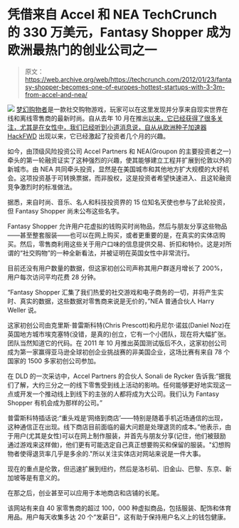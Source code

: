 # 凭借来自 Accel 和 NEA TechCrunch 的 330 万美元，Fantasy Shopper 成为欧洲最热门的创业公司之一

> 原文：<https://web.archive.org/web/https://techcrunch.com/2012/01/23/fantasy-shopper-becomes-one-of-europes-hottest-startups-with-3-3m-from-accel-and-nea/>

![](img/2ea2683865e229845f055e796b0a8da4.png) [梦幻购物者](https://web.archive.org/web/20221207074551/http://www.fantasyshopper.com/)是一款社交购物游戏，玩家可以在这里发现并分享来自现实世界在线和离线零售商的最新时尚。自从去年 10 月在推出[以来，它已经获得了很多关注，尤其是在女性中，我们已经听到小道消息说，自从从欧洲种子加速器](https://web.archive.org/web/20221207074551/http://eu.beta.techcrunch.com/2011/10/18/fantasy-shopper-turns-window-shopping-into-a-social-game-where-users-can-buy/) [HackFWD](https://web.archive.org/web/20221207074551/http://hackfwd.com/) 出现以来，它已经激起了投资者几个月的兴趣。

如今，由顶级风险投资公司 Accel Partners 和 NEA(Groupon 的主要投资者之一)牵头的第一轮融资证实了这种强烈的兴趣，使其能够建立工程并扩展到伦敦以外的新城市。由 NEA 共同牵头投资，显然是在美国城市和其他地方扩大规模的大好机会。这项投资基于可转换票据，而非股权，这是投资者希望快速进入、且这轮融资竞争激烈时的标准做法。

据悉，来自时尚、音乐、名人和科技投资界的 15 位知名天使也参与了此轮投资，但 Fantasy Shopper 尚未公布这些名字。

Fantasy Shopper 允许用户花虚拟的钱购买时尚物品，然后与朋友分享这些物品——甚至整套服装——也可以在网上购买，或者更重要的是，在真实的实体店购买。然后，零售商利用这些关于用户口味的信息提供交易、折扣和特价。这是对所谓的“社交购物”的一种全新看法，并被证明在英国女性中非常流行。

目前还没有用户数量的数据，但这家初创公司声称其用户群逐月增长了 200%，用户每次访问平均花费 28 分钟。

“Fantasy Shopper 汇集了我们热爱的社交游戏和电子商务的一切，并将产生实时、真实的数据，这些数据对零售商来说是无价的，”NEA 普通合伙人 Harry Weller 说。

这家初创公司由克里斯·普雷斯科特(Chris Prescott)和丹尼尔·诺兹(Daniel Noz)在英国地方城市埃克塞特(没错，是真的)创立，它有一个小团队，现在将大幅扩张。团队当然知道它的代码。在 2011 年 10 月推出英国测试版后不久，这家初创公司成为第一家赢得亚马逊全球初创企业挑战赛的非美国企业，这场比赛有来自 78 个国家的 1500 多家初创公司参加。

在 DLD 的一次采访中，Accel Partners 的合伙人 Sonali de Rycker 告诉我:“据我们了解，大约三分之一的线下零售受到线上活动的影响。任何能够更好地实现这一点或开发一个推动线上到线下的主张的人都将成为大公司。我们认为 Fantasy Shopper 有机会成为那样的公司。”

普雷斯科特插话说:“重头戏是‘网络到商店’——特别是随着手机近场通信的出现，这种通信正在出现。线下商店目前面临的最大问题是处理退货的成本。”他表示，由于用户(尤其是女性)可以在网上制作服装，并首先与朋友分享(记住，他们被鼓励通过游戏来这样做)，他们更有可能选定自己真正想要购买和保留的服装。"幻想购物者使得退货率几乎是多余的."所以关注实体店对网站来说是一件大事。

现在的重点是伦敦，但迅速扩展到纽约，然后是洛杉矶、旧金山、巴黎、东京、新加坡等是有意义的。

在那之后，创业甚至可以应用于本地商店和店铺的长尾。

该网站有来自 40 家零售商的超过 100，000 种虚拟商品，包括服装、配饰和体育用品。用户每天收集多达 20 个“发薪日”，这有助于保持用户名义上的钱包健康。